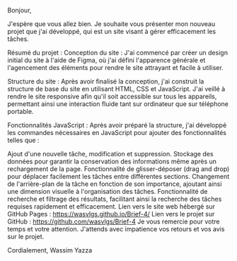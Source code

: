 Bonjour,

J'espère que vous allez bien. Je souhaite vous présenter mon nouveau projet que j'ai développé, qui est un site visant à gérer efficacement les tâches.

Résumé du projet :
Conception du site : J'ai commencé par créer un design initial du site à l'aide de Figma, où j'ai défini l'apparence générale et l'agencement des éléments pour rendre le site attrayant et facile à utiliser.

Structure du site : Après avoir finalisé la conception, j'ai construit la structure de base du site en utilisant HTML, CSS et JavaScript. J'ai veillé à rendre le site responsive afin qu'il soit accessible sur tous les appareils, permettant ainsi une interaction fluide tant sur ordinateur que sur téléphone portable.

Fonctionnalités JavaScript : Après avoir préparé la structure, j'ai développé les commandes nécessaires en JavaScript pour ajouter des fonctionnalités telles que :

Ajout d'une nouvelle tâche, modification et suppression.
Stockage des données pour garantir la conservation des informations même après un rechargement de la page.
Fonctionnalité de glisser-déposer (drag and drop) pour déplacer facilement les tâches entre différentes sections.
Changement de l'arrière-plan de la tâche en fonction de son importance, ajoutant ainsi une dimension visuelle à l'organisation des tâches.
Fonctionnalité de recherche et filtrage des résultats, facilitant ainsi la recherche des tâches requises rapidement et efficacement.
Lien vers le site web hébergé sur GitHub Pages : https://wasvlgs.github.io/Brief-4/
Lien vers le projet sur GitHub : https://github.com/wasvlgs/Brief-4
Je vous remercie pour votre temps et votre attention. J'attends avec impatience vos retours et vos avis sur le projet.

Cordialement,
Wassim Yazza
